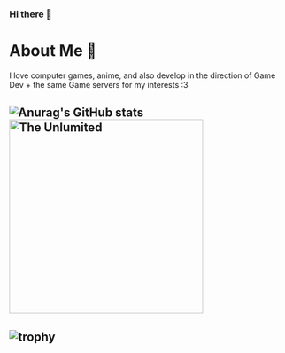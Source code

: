 ### Hi there 👋

# About Me 🦊

I love computer games, anime, and also develop in the direction of
Game Dev + the same Game servers for my interests :3

## ![Anurag's GitHub stats](https://github-readme-stats.vercel.app/api?username=RedGast4&show_icons=true&theme=tokyonight) <img src="https://steamuserimages-a.akamaihd.net/ugc/1019445525420622533/C7273473A5E359AA6BC07696547CAC1A8901947D/?imw=5000&imh=5000&ima=fit&impolicy=Letterbox&imcolor=%23000000&letterbox=false" alt="The Unlumited" width="350">
## ![trophy](https://github-profile-trophy.vercel.app/?username=RedGast4&theme=onedark&row=2)


